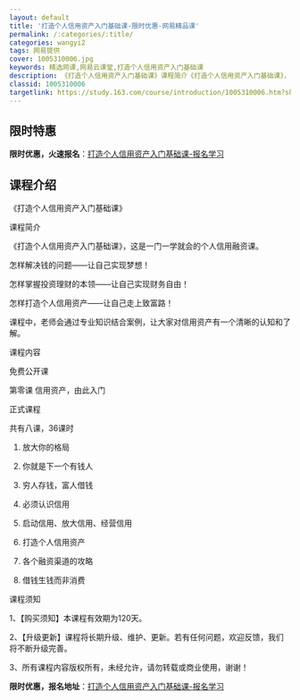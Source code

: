 ```yaml
---
layout: default
title: '打造个人信用资产入门基础课-限时优惠-网易精品课'
permalink: /:categories/:title/
categories: wangyi2
tags: 网易提供
cover: 1005310006.jpg
keywords: 精选网课,网易云课堂,打造个人信用资产入门基础课
description: 《打造个人信用资产入门基础课》课程简介《打造个人信用资产入门基础课》，这是一门一学就会的个人信用融资课。怎样解决钱的问题
classid: 1005310006
targetlink: https://study.163.com/course/introduction/1005310006.htm?share=1&shareId=1025206652&utm_campaign=share&utm_medium=iphoneShare&utm_source=&utm_u=1025206652
---
```


## 限时特惠

**限时优惠，火速报名**：[打造个人信用资产入门基础课-报名学习](https://study.163.com/course/introduction/1005310006.htm?share=1&shareId=1025206652&utm_campaign=share&utm_medium=iphoneShare&utm_source=&utm_u=1025206652)

## 课程介绍

《打造个人信用资产入门基础课》

课程简介

《打造个人信用资产入门基础课》，这是一门一学就会的个人信用融资课。

怎样解决钱的问题——让自己实现梦想！

怎样掌握投资理财的本领——让自己实现财务自由！

怎样打造个人信用资产——让自己走上致富路！

课程中，老师会通过专业知识结合案例，让大家对信用资产有一个清晰的认知和了解。

课程内容

免费公开课

第零课 信用资产，由此入门

正式课程

共有八课，36课时

1. 放大你的格局

2. 你就是下一个有钱人

3. 穷人存钱，富人借钱

4. 必须认识信用

5. 启动信用、放大信用、经营信用

6. 打造个人信用资产

7. 各个融资渠道的攻略

8. 借钱生钱而非消费

课程须知

1、【购买须知】本课程有效期为120天。

2、【升级更新】课程将长期升级、维护、更新。若有任何问题，欢迎反馈，我们将不断升级完善。

3、所有课程内容版权所有，未经允许，请勿转载或商业使用，谢谢！

**限时优惠，报名地址**：[打造个人信用资产入门基础课-报名学习](https://study.163.com/course/introduction/1005310006.htm?share=1&shareId=1025206652&utm_campaign=share&utm_medium=iphoneShare&utm_source=&utm_u=1025206652)

